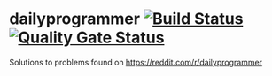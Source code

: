 # dailyprogrammer [![Build Status](https://travis-ci.com/ljredmond/dailyprogrammer.svg?branch=master)](https://travis-ci.com/ljredmond/dailyprogrammer) [![Quality Gate Status](https://sonarcloud.io/api/project_badges/measure?project=ljredmond_dailyprogrammer&metric=alert_status)](https://sonarcloud.io/dashboard?id=ljredmond_dailyprogrammer)
Solutions to problems found on https://reddit.com/r/dailyprogrammer
